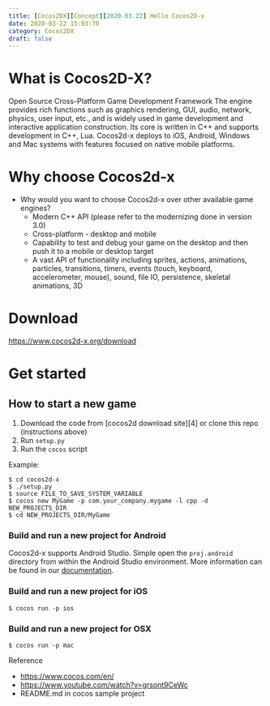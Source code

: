 ```yaml
---
title: [Cocos2DX][Concept][2020.03.22] Hello Cocos2D-x
date: 2020-03-22 15:03:70
category: Cocos2DX
draft: false
---
```


# What is Cocos2D-X?

Open Source Cross-Platform Game Development Framework
The engine provides rich functions such as graphics rendering, GUI, audio, network, physics, user input, etc., and is widely used in game development and interactive application construction. Its core is written in C++ and supports development in C++, Lua. Cocos2d-x deploys to iOS, Android, Windows and Mac systems with features focused on native mobile platforms.

# Why choose Cocos2d-x
- Why would you want to choose Cocos2d-x over other available game engines?
    - Modern C++ API (please refer to the modernizing done in version 3.0)
    - Cross-platform - desktop and mobile
    - Capability to test and debug your game on the desktop and then push it to a mobile or desktop target
    - A vast API of functionality including sprites, actions, animations, particles, transitions, timers, events (touch, keyboard, accelerometer, mouse), sound, file IO, persistence, skeletal animations, 3D

# Download

https://www.cocos2d-x.org/download

# Get started 

How to start a new game
-----------------------

1. Download the code from [cocos2d download site][4] or clone this repo (instructions above)
2. Run `setup.py`
3. Run the `cocos` script

Example:

    $ cd cocos2d-x
    $ ./setup.py
    $ source FILE_TO_SAVE_SYSTEM_VARIABLE
    $ cocos new MyGame -p com.your_company.mygame -l cpp -d NEW_PROJECTS_DIR
    $ cd NEW_PROJECTS_DIR/MyGame


### Build and run a new project for Android ###

Cocos2d-x supports Android Studio. Simple open the `proj.android` directory from within the Android Studio environment. More information can be found in our [documentation](http://www.cocos2d-x.org/docs/cocos2d-x/en/installation/Android-Studio.html).
   
### Build and run a new project for iOS ###

    $ cocos run -p ios

### Build and run a new project for OSX ###

    $ cocos run -p mac



Reference
- https://www.cocos.com/en/
- https://www.youtube.com/watch?v=grsont9CeWc
- README.md in cocos sample project

